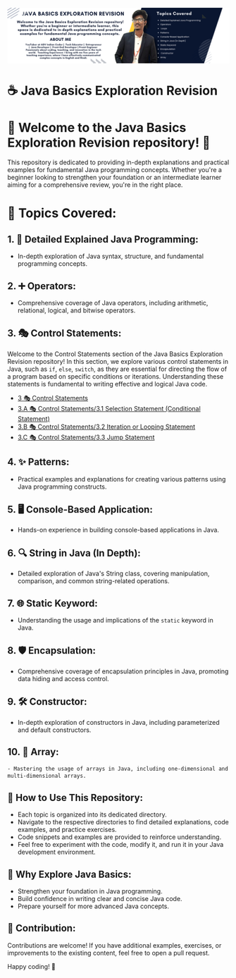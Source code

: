 ![Logo](logo.png)

# ☕ Java Basics Exploration Revision

# 🎉 Welcome to the Java Basics Exploration Revision repository! 🚀

This repository is dedicated to providing in-depth explanations and practical examples for fundamental Java programming concepts. Whether you're a beginner looking to strengthen your foundation or an intermediate learner aiming for a comprehensive review, you're in the right place.

# 🌈 Topics Covered:

## 1. 📘 Detailed Explained Java Programming:
   - In-depth exploration of Java syntax, structure, and fundamental programming concepts.

## 2. ➕ Operators:
   - Comprehensive coverage of Java operators, including arithmetic, relational, logical, and bitwise operators.

## 3. 🎭 Control Statements:

Welcome to the Control Statements section of the Java Basics Exploration Revision repository! In this section, we explore various control statements in Java, such as `if`, `else`, `switch`, as they are essential for directing the flow of a program based on specific conditions or iterations. Understanding these statements is fundamental to writing effective and logical Java code.

- [3 🎭 Control Statements](https://github.com/Vinaykumarmahato/Java_Basics_Exploration_Revision/tree/main/3.%20%F0%9F%8E%AD%20Control%20Statements)
- [3.A 🎭 Control Statements/3.1 Selection Statement (Conditional Statement)](https://github.com/Vinaykumarmahato/Java_Basics_Exploration_Revision/tree/main/3.%20%F0%9F%8E%AD%20Control%20Statements/3.1%20Selection%20Statement%20(Conditional%20Statement))
- [3.B 🎭 Control Statements/3.2 Iteration or Looping Statement](https://github.com/Vinaykumarmahato/Java_Basics_Exploration_Revision/tree/main/3.%20%F0%9F%8E%AD%20Control%20Statements/3.2%20Iteration%20or%20Looping%20Statement)
- [3.C 🎭 Control Statements/3.3 Jump Statement](https://github.com/Vinaykumarmahato/Java_Basics_Exploration_Revision/tree/main/3.%20%F0%9F%8E%AD%20Control%20Statements/3.3%20Jump%20Statement)

 

## 4. ✨ Patterns:
   - Practical examples and explanations for creating various patterns using Java programming constructs.

## 5. 🖥️ Console-Based Application:
   - Hands-on experience in building console-based applications in Java.

## 6. 🔍 String in Java (In Depth):
   - Detailed exploration of Java's String class, covering manipulation, comparison, and common string-related operations.

## 7. 🌐 Static Keyword:
   - Understanding the usage and implications of the `static` keyword in Java.

## 8. 🛡️ Encapsulation:
   - Comprehensive coverage of encapsulation principles in Java, promoting data hiding and access control.

## 9. 🛠️ Constructor:
   - In-depth exploration of constructors in Java, including parameterized and default constructors.

## 10. 🎯 Array:
    - Mastering the usage of arrays in Java, including one-dimensional and multi-dimensional arrays.



    

## 🚀 How to Use This Repository:

- Each topic is organized into its dedicated directory.
- Navigate to the respective directories to find detailed explanations, code examples, and practice exercises.
- Code snippets and examples are provided to reinforce understanding.
- Feel free to experiment with the code, modify it, and run it in your Java development environment.

## 🌟 Why Explore Java Basics:

- Strengthen your foundation in Java programming.
- Build confidence in writing clear and concise Java code.
- Prepare yourself for more advanced Java concepts.

## 🤝 Contribution:

Contributions are welcome! If you have additional examples, exercises, or improvements to the existing content, feel free to open a pull request.

Happy coding! 🚀

